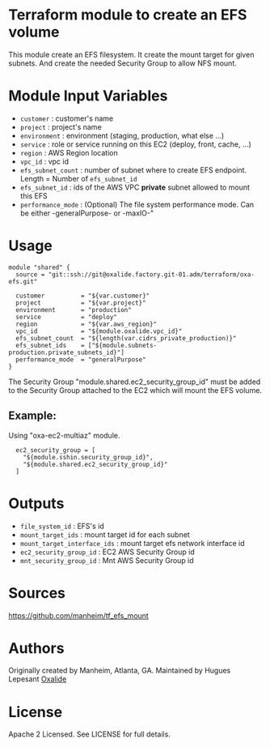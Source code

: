 # Terraform module to create an EFS volume

This module create an EFS filesystem.
It create the mount target for given subnets.
And create the needed Security Group to allow NFS mount.



Module Input Variables
======================

 - `customer`           : customer's name
 - `project`            : project's name
 - `environment`        : environment (staging, production, what else ...)
 - `service`            : role or service running on this EC2 (deploy, front, cache, ...)
 - `region`             : AWS Region location
 - `vpc_id`             : vpc id
 - `efs_subnet_count`   : number of subnet where to create EFS endpoint. Length = Number of `efs_subnet_id`
 - `efs_subnet_id`      : ids of the AWS VPC **private** subnet allowed to mount this EFS
 - `performance_mode`   : (Optional) The file system performance mode. Can be either -generalPurpose- or -maxIO-"



Usage
=====

```
module "shared" {
  source = "git::ssh://git@oxalide.factory.git-01.adm/terraform/oxa-efs.git"

  customer          = "${var.customer}"
  project           = "${var.project}"
  environment       = "production"
  service           = "deploy"
  region            = "${var.aws_region}"
  vpc_id            = "${module.oxalide.vpc_id}"
  efs_subnet_count  = "${length(var.cidrs_private_production)}"
  efs_subnet_ids    = ["${module.subnets-production.private_subnets_id}"]
  performance_mode  = "generalPurpose"
}
```

The Security Group "module.shared.ec2_security_group_id" must be added to the Security Group attached to the EC2 which will mount the EFS volume.

Example:
--------

Using "oxa-ec2-multiaz" module.

```
  ec2_security_group = [
    "${module.sshin.security_group_id}",
    "${module.shared.ec2_security_group_id}"
  ]
```

Outputs
=======

 - `file_system_id`   : EFS's id
 - `mount_target_ids` : mount target id for each subnet
 - `mount_target_interface_ids` : mount target efs network interface id
 - `ec2_security_group_id` : EC2 AWS Security Group id
 - `mnt_security_group_id` : Mnt AWS Security Group id



Sources
=======

https://github.com/manheim/tf_efs_mount

Authors
=======

Originally created by Manheim, Atlanta, GA.
Maintained by Hugues Lepesant [Oxalide](http://www.oxalide.com/)

License
=======

Apache 2 Licensed. See LICENSE for full details.
